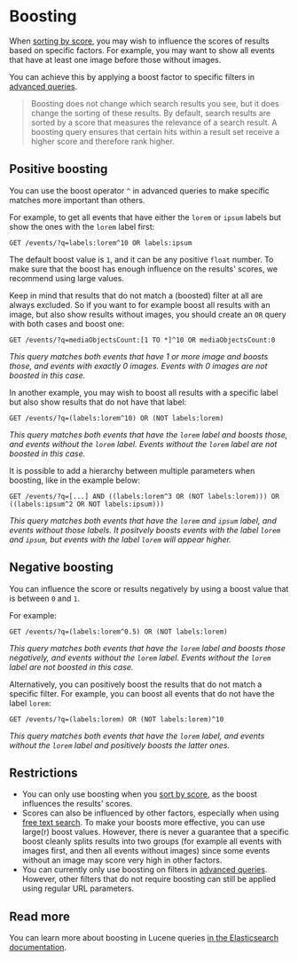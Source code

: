 # Boosting

When [sorting by score](../sorting.md), you may wish to influence the scores of results based on specific factors. For example, you may want to show all events that have at least one image before those without images.

You can achieve this by applying a boost factor to specific filters in [advanced queries](advanced-queries.md).

<!-- theme: info -->

> Boosting does not change which search results you see, but it does change the sorting of these results. By default, search results are sorted by a score that measures the relevance of a search result. A boosting query ensures that certain hits within a result set receive a higher score and therefore rank higher.

## Positive boosting

You can use the boost operator `^` in advanced queries to make specific matches more important than others.

For example, to get all events that have either the `lorem` or `ipsum` labels but show the ones with the `lorem` label first:

```http
GET /events/?q=labels:lorem^10 OR labels:ipsum
```

The default boost value is `1`, and it can be any positive `float` number. To make sure that the boost has enough influence on the results' scores, we recommend using large values.

Keep in mind that results that do not match a (boosted) filter at all are always excluded. So if you want to for example boost all results with an image, but also show results without images, you should create an `OR` query with both cases and boost one:

```http
GET /events/?q=mediaObjectsCount:[1 TO *]^10 OR mediaObjectsCount:0
```

*This query matches both events that have 1 or more image and boosts those, and events with exactly 0 images. Events with 0 images are not boosted in this case.*

In another example, you may wish to boost all results with a specific label but also show results that do not have that label:

```http
GET /events/?q=(labels:lorem^10) OR (NOT labels:lorem)
```

*This query matches both events that have the `lorem` label and boosts those, and events without the `lorem` label. Events without the `lorem` label are not boosted in this case.*

It is possible to add a hierarchy between multiple parameters when boosting, like in the example below:

```http
GET /events/?q=[...] AND ((labels:lorem^3 OR (NOT labels:lorem))) OR ((labels:ipsum^2 OR NOT labels:ipsum)))
```

*This query matches both events that have the `lorem` and `ipsum` label, and events without those labels. It positvely boosts events with the label `lorem` and `ipsum`, but events with the label `lorem` will appear higher.*

## Negative boosting

You can influence the score or results negatively by using a boost value that is between `0` and `1`.

For example:

```http
GET /events/?q=(labels:lorem^0.5) OR (NOT labels:lorem)
```

*This query matches both events that have the `lorem` label and boosts those negatively, and events without the `lorem` label. Events without the `lorem` label are not boosted in this case.*

Alternatively, you can positively boost the results that do not match a specific filter. For example, you can boost all events that do not have the label `lorem`:

```http
GET /events/?q=(labels:lorem) OR (NOT labels:lorem)^10
```

*This query matches both events that have the `lorem` label, and events without the `lorem` label and positively boosts the latter ones.*

## Restrictions

* You can only use boosting when you [sort by score](../sorting.md), as the boost influences the results' scores.
* Scores can also be influenced by other factors, especially when using [free text search](../filters/freetext.md). To make your boosts more effective, you can use large(r) boost values. However, there is never a guarantee that a specific boost cleanly splits results into two groups (for example all events with images first, and then all events without images) since some events without an image may score very high in other factors.
* You can currently only use boosting on filters in [advanced queries](advanced-queries.md). However, other filters that do not require boosting can still be applied using regular URL parameters.

## Read more

You can learn more about boosting in Lucene queries [in the Elasticsearch documentation](https://www.elastic.co/guide/en/elasticsearch/reference/current/query-dsl-query-string-query.html#_boosting).
